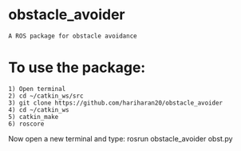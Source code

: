 # obstacle_avoider
	A ROS package for obstacle avoidance 

# To use the package:
	1) Open terminal
	2) cd ~/catkin_ws/src
	3) git clone https://github.com/hariharan20/obstacle_avoider
	4) cd ~/catkin_ws
	5) catkin_make
	6) roscore
Now open a new terminal and type:
	rosrun obstacle_avoider obst.py
	
